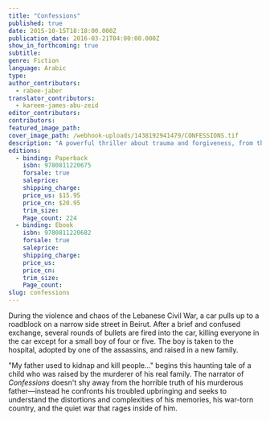 ```yaml
---
title: "Confessions"
published: true
date: 2015-10-15T18:18:00.000Z
publication_date: 2016-03-21T04:00:00.000Z
show_in_forthcoming: true
subtitle:
genre: Fiction
language: Arabic
type:
author_contributors:
  - rabee-jaber
translator_contributors:
  - kareem-james-abu-zeid
editor_contributors:
contributors:
featured_image_path:
cover_image_path: /webhook-uploads/1438192941479/CONFESSIONS.tif
description: "A powerful thriller about trauma and forgiveness, from the winner of the International Prize for Arabic Fiction "
editions:
  - binding: Paperback
    isbn: 9780811220675
    forsale: true
    saleprice:
    shipping_charge:
    price_us: $15.95
    price_cn: $20.95
    trim_size:
    Page_count: 224
  - binding: Ebook
    isbn: 9780811220682
    forsale: true
    saleprice:
    shipping_charge:
    price_us:
    price_cn:
    trim_size:
    Page_count:
slug: confessions
---
```


During the violence and chaos of the Lebanese Civil War, a car pulls up to a roadblock on a narrow side street in Beirut. After a brief and confused exchange, several rounds of bullets are fired into the car, killing everyone in the car except for a small boy of four or five. The boy is taken to the hospital, adopted by one of the assassins, and raised in a new family.

"My father used to kidnap and kill people..." begins this haunting tale of a child who was raised by the murderer of his real family. The narrator of _Confessions_ doesn't shy away from the horrible truth of his murderous father—<span class="redactor-invisible-space">instead he confronts his troubled upbringing and seeks to understand the distortions and complexities of his memories, his war-torn country, and the quiet war that rages inside of him.</span>

